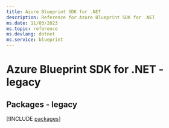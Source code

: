 ```yaml
---
title: Azure Blueprint SDK for .NET
description: Reference for Azure Blueprint SDK for .NET
ms.date: 11/03/2023
ms.topic: reference
ms.devlang: dotnet
ms.service: blueprint
---
```

# Azure Blueprint SDK for .NET - legacy
## Packages - legacy
[!INCLUDE [packages](blueprint-index.md)]